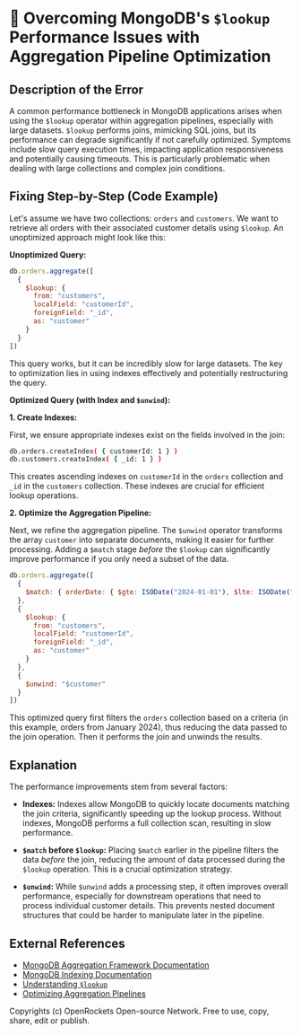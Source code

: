 # 🐞 Overcoming MongoDB's `$lookup` Performance Issues with Aggregation Pipeline Optimization


## Description of the Error

A common performance bottleneck in MongoDB applications arises when using the `$lookup` operator within aggregation pipelines, especially with large datasets.  `$lookup` performs joins, mimicking SQL joins, but its performance can degrade significantly if not carefully optimized.  Symptoms include slow query execution times, impacting application responsiveness and potentially causing timeouts. This is particularly problematic when dealing with large collections and complex join conditions.


## Fixing Step-by-Step (Code Example)

Let's assume we have two collections: `orders` and `customers`. We want to retrieve all orders with their associated customer details using `$lookup`.  An unoptimized approach might look like this:

**Unoptimized Query:**

```javascript
db.orders.aggregate([
  {
    $lookup: {
      from: "customers",
      localField: "customerId",
      foreignField: "_id",
      as: "customer"
    }
  }
])
```

This query works, but it can be incredibly slow for large datasets.  The key to optimization lies in using indexes effectively and potentially restructuring the query.

**Optimized Query (with Index and `$unwind`):**

**1. Create Indexes:**

First, we ensure appropriate indexes exist on the fields involved in the join:

```bash
db.orders.createIndex( { customerId: 1 } )
db.customers.createIndex( { _id: 1 } )
```

This creates ascending indexes on `customerId` in the `orders` collection and `_id` in the `customers` collection.  These indexes are crucial for efficient lookup operations.


**2. Optimize the Aggregation Pipeline:**

Next, we refine the aggregation pipeline.  The `$unwind` operator transforms the array `customer` into separate documents, making it easier for further processing.  Adding a `$match` stage *before* the `$lookup` can significantly improve performance if you only need a subset of the data.


```javascript
db.orders.aggregate([
  {
    $match: { orderDate: { $gte: ISODate("2024-01-01"), $lte: ISODate("2024-01-31") } } //Example filter
  },
  {
    $lookup: {
      from: "customers",
      localField: "customerId",
      foreignField: "_id",
      as: "customer"
    }
  },
  {
    $unwind: "$customer"
  }
])
```

This optimized query first filters the `orders` collection based on a criteria (in this example, orders from January 2024), thus reducing the data passed to the join operation. Then it performs the join and unwinds the results.



## Explanation

The performance improvements stem from several factors:

* **Indexes:** Indexes allow MongoDB to quickly locate documents matching the join criteria, significantly speeding up the lookup process. Without indexes, MongoDB performs a full collection scan, resulting in slow performance.

* **`$match` before `$lookup`:** Placing `$match` earlier in the pipeline filters the data *before* the join, reducing the amount of data processed during the `$lookup` operation. This is a crucial optimization strategy.

* **`$unwind`:** While `$unwind` adds a processing step, it often improves overall performance, especially for downstream operations that need to process individual customer details.  This prevents nested document structures that could be harder to manipulate later in the pipeline.


## External References

* [MongoDB Aggregation Framework Documentation](https://www.mongodb.com/docs/manual/aggregation/)
* [MongoDB Indexing Documentation](https://www.mongodb.com/docs/manual/core/index-basics/)
* [Understanding `$lookup`](https://www.mongodb.com/docs/manual/reference/operator/aggregation/lookup/)
* [Optimizing Aggregation Pipelines](https://www.mongodb.com/blog/post/optimizing-mongodb-aggregation-pipelines)


Copyrights (c) OpenRockets Open-source Network. Free to use, copy, share, edit or publish.

